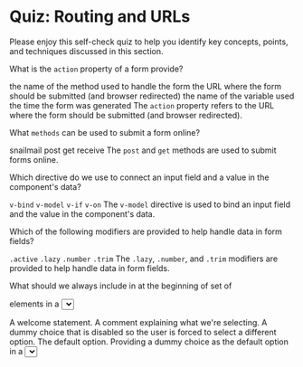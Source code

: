 # Quiz: Routing and URLs

Please enjoy this self-check quiz to help you identify key concepts, points, and techniques discussed in this section.

<quiz name="">
    <question>
        <p>What is the <code>action</code> property of a form provide?</p>
        <answer>the name of the method used to handle the form</answer>
        <answer correct>the URL where the form should be submitted (and browser redirected)</answer>
        <answer>the name of the variable used</answer>
        <answer>the time the form was generated</answer>
        <explanation>The <code>action</code> property refers to the URL where the form should be submitted (and browser redirected).</explanation>
    </question>
    <question multiple>
        <p>What <code>methods</code> can be used to submit a form online?</p>
        <answer>snailmail</answer>
        <answer correct>post</answer>
        <answer correct>get</answer>
        <answer>receive</answer>
        <explanation>The <code>post</code> and <code>get</code> methods are used to submit forms online.</explanation>
    </question>
    <question>
        <p>Which directive do we use to connect an input field and a value in the component's data?</p>
        <answer><code>v-bind</code></answer>
        <answer correct><code>v-model</code></answer>
        <answer><code>v-if</code></answer>
        <answer><code>v-on</code></answer>
        <explanation>The <code>v-model</code> directive is used to bind an input field and the value in the component's data.</explanation>
    </question>
    <question multiple>
        <p>Which of the following modifiers are provided to help handle data in form fields?</p>
        <answer><code>.active</code></answer>
        <answer correct><code>.lazy</code></answer>
        <answer correct><code>.number</code></answer>
        <answer correct><code>.trim</code></answer>
        <explanation>The <code>.lazy</code>, <code>.number</code>, and <code>.trim</code> modifiers are provided to help handle data in form fields.</explanation>
    </question>
    <question>
        <p>What should we always include in at the beginning of set of <code><option></code> elements in a <code><select></code> tag?</p>
        <answer>A welcome statement.</answer>
        <answer>A comment explaining what we're selecting.</answer>
        <answer correct>A dummy choice that is disabled so the user is forced to select a different option.</answer>
        <answer>The default option.</answer>
        <explanation>Providing a dummy choice as the default option in a <code><select></code> element insures data will be bound and synced properly.</explanation>
    </question>
    <question>
        <p>Which directive defines an event listener in Vue.js templates?</p>
        <answer><code>v-if</code></answer>
        <answer><code>v-for</code></answer>
        <answer correct><code>v-on</code></answer>
        <answer><code>v-model</code></answer>
        <explanation>The <code>v-on</code> directive is used to define an event listener in a Vue.js template.</explanation>
    </question>
    <question multiple>
        <p>What events can be listened for in a Vue.js application?</p>
        <answer correct><code>click</code> and <code>submit</code></answer>
        <answer correct>Events emitted by an HTML element</answer>
        <answer correct>Custom events defined by the developer</answer>
        <answer>Cool concerts nearby</answer>
        <explanation>The <code>v-on</code> directive can listen for any event emitted by an HTML element or custom events created by developers.</explanation>
    </question>
    <question>
        <p>What do we often use to handle an event in our Vue.js components?</p>
        <answer>component function</answer>
        <answer correct>component method</answer>
        <answer>JavaScript statements</answer>
        <answer>HTML forms</answer>
        <explanation>We often handle events using component methods we have defined as part of our Vue.js component.</explanation>
    </question>
    <question multiple>
        <p>Which directives are useful for controlling which handlers execute when an event is triggered?</p>
        <answer correct><code>.stop</code></answer>
        <answer><code>.go</code></answer>
        <answer correct><code>.prevent</code></answer>
        <answer correct><code>.once</code></answer>
        <explanation>The <code>.stop</code>, <code>.prevent</code> and <code>.once</code> directives can be used to control which handlers execute when an event is triggered.</explanation>
    </question>
    <question>
        <p>What do the modifiers <code>.enter</code>, <code>.ctrl</code>, and <code>.tab</code> do?</p>
        <answer correct>They filter keyboard events so the handler executes only when the corresponding key is pressed</answer>
        <answer>They indicate the method used to handle an event</answer>
        <answer>They exclude the key from any event listener</answer>
        <explanation>Those modifiers filter keyboard events so the handler executes only when the corresponding key is pressed.</explanation>
    </question> 
    <question>
        <p>Which keyboard event would we use if we wanted to make a "new file" keyboard shortcut?</p>
        <answer><code>keydown</code></answer>
        <answer correct><code>keypress</code></answer>
        <answer><code>keyup</code></answer>
        <explanation>The <code>keypress</code> event would be best for making a keyboard shortcut.</explanation>
    </question>
    <question>
        <p>Which keyboard event would we use if we were adding hotkeys to an app?</p>
        <answer><code>keydown</code></answer>
        <answer><code>keypress</code></answer>
        <answer correct><code>keyup</code></answer>
        <explanation>The <code>keyup</code> event would be best for adding hotkeys to an app.</explanation>
    </question>
    <question>
        <p>Which keyboard event would we use if we were building a virtual game direction pad?</p>
        <answer correct><code>keydown</code></answer>
        <answer><code>keypress</code></answer>
        <answer><code>keyup</code></answer>
        <explanation>The <code>keydown</code> event would be best for making a responsive virtual game direction pad.</explanation>
    </question>
  
</quiz>

<div class="no-quiz">
     <h2>Visit Quiz Online</h2>
     <p> 
         The quiz on this page has been removed from your PDF 
         or ebook format. You may take the quiz by visiting
         this book online.
     </p>
</div>
